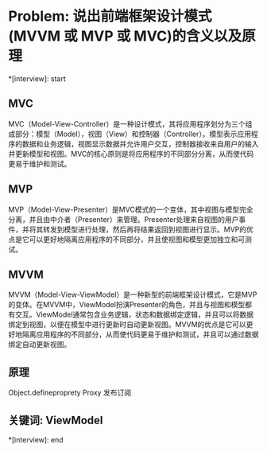 # Problem: 说出前端框架设计模式(MVVM 或 MVP 或 MVC)的含义以及原理

*[interview]: start
## MVC
MVC（Model-View-Controller）是一种设计模式，其将应用程序划分为三个组成部分：模型（Model），视图（View）和控制器（Controller）。模型表示应用程序的数据和业务逻辑，视图显示数据并允许用户交互，控制器接收来自用户的输入并更新模型和视图。MVC的核心原则是将应用程序的不同部分分离，从而使代码更易于维护和测试。

## MVP
MVP（Model-View-Presenter）是MVC模式的一个变体，其中视图与模型完全分离，并且由中介者（Presenter）来管理。Presenter处理来自视图的用户事件，并将其转发到模型进行处理，然后再将结果返回到视图进行显示。MVP的优点是它可以更好地隔离应用程序的不同部分，并且使视图和模型更加独立和可测试。

## MVVM
MVVM（Model-View-ViewModel）是一种新型的前端框架设计模式，它是MVP的变体。在MVVM中，ViewModel扮演Presenter的角色，并且与视图和模型都有交互。ViewModel通常包含业务逻辑，状态和数据绑定逻辑，并且可以将数据绑定到视图，以便在模型中进行更新时自动更新视图。MVVM的优点是它可以更好地隔离应用程序的不同部分，从而使代码更易于维护和测试，并且可以通过数据绑定自动更新视图。

## 原理
Object.defineproprety
Proxy
发布订阅

## 关键词: ViewModel
*[interview]: end
